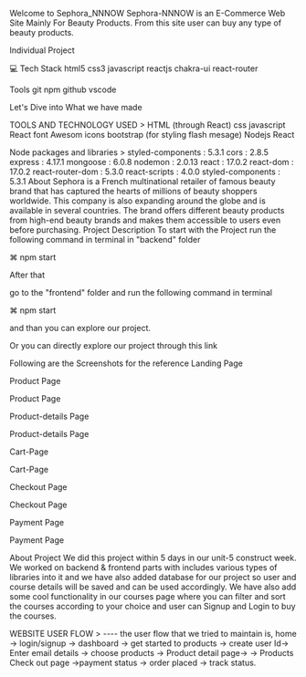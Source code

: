 Welcome to Sephora_NNNOW
Sephora-NNNOW is an E-Commerce Web Site Mainly For Beauty Products. From this site user can buy any type of beauty products.


Individual Project


💻 Tech Stack
html5 css3 javascript reactjs chakra-ui react-router

Tools
git npm github vscode

Let's Dive into What we have made

TOOLS AND TECHNOLOGY USED >
HTML (through React)
css
javascript
React
font Awesom icons
bootstrap (for styling flash mesage)
Nodejs
React

Node packages and libraries >
styled-components : 5.3.1
cors : 2.8.5
express : 4.17.1
mongoose : 6.0.8
nodemon : 2.0.13
react : 17.0.2
react-dom : 17.0.2
react-router-dom : 5.3.0
react-scripts : 4.0.0
styled-components : 5.3.1
About
Sephora is a French multinational retailer of famous beauty brand that has captured the hearts of millions of beauty shoppers worldwide. This company is also expanding around the globe and is available in several countries. The brand offers different beauty products from high-end beauty brands and makes them accessible to users even before purchasing.
Project Description
To start with the Project run the following command in terminal in "backend" folder

⌘ npm start

After that

go to the "frontend" folder and run the following command in terminal

⌘ npm start

and than you can explore our project.

Or you can directly explore our project through this link

Following are the Screenshots for the reference
Landing Page


Product Page

Product Page

Product-details Page

Product-details Page

Cart-Page

Cart-Page

Checkout Page

Checkout Page

Payment Page

Payment Page

About Project
We did this project within 5 days in our unit-5 construct week. We worked on backend & frontend parts with includes various types of libraries into it and we have also added database for our project so user and course details will be saved and can be used accordingly. We have also add some cool functionality in our courses page where you can filter and sort the courses according to your choice and user can Signup and Login to buy the courses.

WEBSITE USER FLOW >
---- the user flow that we tried to maintain is,
home -> login/signup -> dashboard -> get started to products -> create user Id-> Enter email details -> choose products -> Product detail page-> -> Products Check out page ->payment status -> order placed -> track status.

